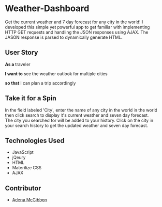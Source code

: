 # Weather-Dashboard

Get the current weather and 7 day forecast for any city in the world!  I developed this simple yet powerful app to get familiar with implementing HTTP GET requests and handling the JSON responses using AJAX.  The JASON response is parsed to dynamically generate HTML.

## User Story

**As a** traveler

**I want to** see the weather outlook for multiple cities

**so that** I can plan a trip accordingly


## Take it for a Spin

In the field labeled 'City', enter the name of any city in the world in the world then click search to display it's current weather and seven day forecast.  The city you searched for will be added to your history.  Click on the city in your search history to get the updated weather and seven day forecast.

## Technologies Used

* JavaScript
* jQeury
* HTML
* Materilize CSS
* AJAX

## Contributor

* [Adena McGibbon](https://github.com/AdenasGittinIt)


